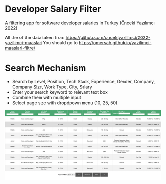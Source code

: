 # Developer Salary Filter
A filtering app for software developer salaries in Turkey (Önceki Yazılımcı 2022)

All the of the data taken from https://github.com/oncekiyazilimci/2022-yazilimci-maaslari 
You should go to https://omersah.github.io/yazilimci-maaslari-filtre/

# Search Mechanism
- Search by Level, Position, Tech Stack, Experience, Gender, Company, Company Size, Work Type, City, Salary
- Enter your search keyword to relevant text box
- Combine them with multiple input
- Select page size with dropdpown menu (10, 25, 50)

<img src="App.png" alt="drawing" />

